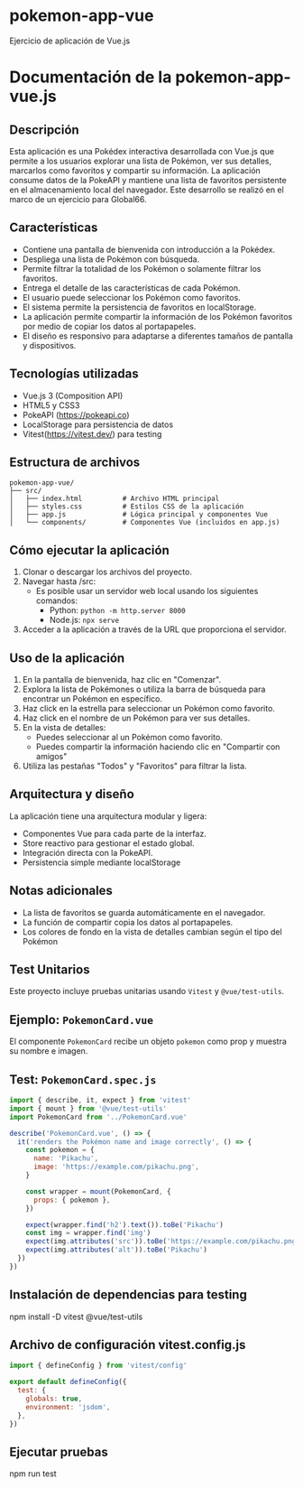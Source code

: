 # pokemon-app-vue
Ejercicio de aplicación de Vue.js 

# Documentación de la pokemon-app-vue.js

## Descripción
Esta aplicación es una Pokédex interactiva desarrollada con Vue.js que permite a los usuarios explorar una lista de Pokémon, ver sus detalles, marcarlos como favoritos y compartir su información. La aplicación consume datos de la PokeAPI y mantiene una lista de favoritos persistente en el almacenamiento local del navegador.
Este desarrollo se realizó en el marco de un ejercicio para Global66.

## Características
- Contiene una pantalla de bienvenida con introducción a la Pokédex.
- Despliega una lista de Pokémon con búsqueda.
- Permite filtrar la totalidad de los Pokémon o solamente filtrar los favoritos.
- Entrega el detalle de las características de cada Pokémon.
- El usuario puede seleccionar los Pokémon como favoritos.
- El sistema permite la persistencia de favoritos en localStorage.
- La aplicación permite compartir la información de los Pokémon favoritos por medio de copiar los datos al portapapeles.
- El diseño es responsivo para adaptarse a diferentes tamaños de pantalla y dispositivos.

## Tecnologías utilizadas
- Vue.js 3 (Composition API)
- HTML5 y CSS3
- PokeAPI (https://pokeapi.co)
- LocalStorage para persistencia de datos
- Vitest(https://vitest.dev/) para testing

## Estructura de archivos
```
pokemon-app-vue/
├── src/
│   ├── index.html          # Archivo HTML principal
│   ├── styles.css          # Estilos CSS de la aplicación
│   ├── app.js              # Lógica principal y componentes Vue
│   └── components/         # Componentes Vue (incluidos en app.js)
```

## Cómo ejecutar la aplicación
1. Clonar o descargar los archivos del proyecto.
2. Navegar hasta /src:
   - Es posible usar un servidor web local usando los siguientes comandos:
     - Python: `python -m http.server 8000`
     - Node.js: `npx serve`
3. Acceder a la aplicación a través de la URL que proporciona el servidor.


## Uso de la aplicación
1. En la pantalla de bienvenida, haz clic en "Comenzar".
2. Explora la lista de Pokémones o utiliza la barra de búsqueda para encontrar un Pokémon en específico.
3. Haz click en la estrella para seleccionar un Pokémon como favorito.
4. Haz click en el nombre de un Pokémon para ver sus detalles.
5. En la vista de detalles:
   - Puedes seleccionar al un Pokémon como favorito.
   - Puedes compartir la información haciendo clic en "Compartir con amigos"
6. Utiliza las pestañas "Todos" y "Favoritos" para filtrar la lista.

## Arquitectura y diseño
La aplicación tiene una arquitectura modular y ligera:
- Componentes Vue para cada parte de la interfaz.
- Store reactivo para gestionar el estado global.
- Integración directa con la PokeAPI.
- Persistencia simple mediante localStorage

## Notas adicionales
- La lista de favoritos se guarda automáticamente en el navegador.
- La función de compartir copia los datos al portapapeles.
- Los colores de fondo en la vista de detalles cambian según el tipo del Pokémon

## Test Unitarios

Este proyecto incluye pruebas unitarias usando `Vitest` y `@vue/test-utils`.

## Ejemplo: `PokemonCard.vue`

El componente `PokemonCard` recibe un objeto `pokemon` como prop y muestra su nombre e imagen.

## Test: `PokemonCard.spec.js`

```js
import { describe, it, expect } from 'vitest'
import { mount } from '@vue/test-utils'
import PokemonCard from '../PokemonCard.vue'

describe('PokemonCard.vue', () => {
  it('renders the Pokémon name and image correctly', () => {
    const pokemon = {
      name: 'Pikachu',
      image: 'https://example.com/pikachu.png',
    }

    const wrapper = mount(PokemonCard, {
      props: { pokemon },
    })

    expect(wrapper.find('h2').text()).toBe('Pikachu')
    const img = wrapper.find('img')
    expect(img.attributes('src')).toBe('https://example.com/pikachu.png')
    expect(img.attributes('alt')).toBe('Pikachu')
  })
})
```
## Instalación de dependencias para testing

npm install -D vitest @vue/test-utils

## Archivo de configuración vitest.config.js
```js
import { defineConfig } from 'vitest/config'

export default defineConfig({
  test: {
    globals: true,
    environment: 'jsdom',
  },
})
```

## Ejecutar pruebas

npm run test
